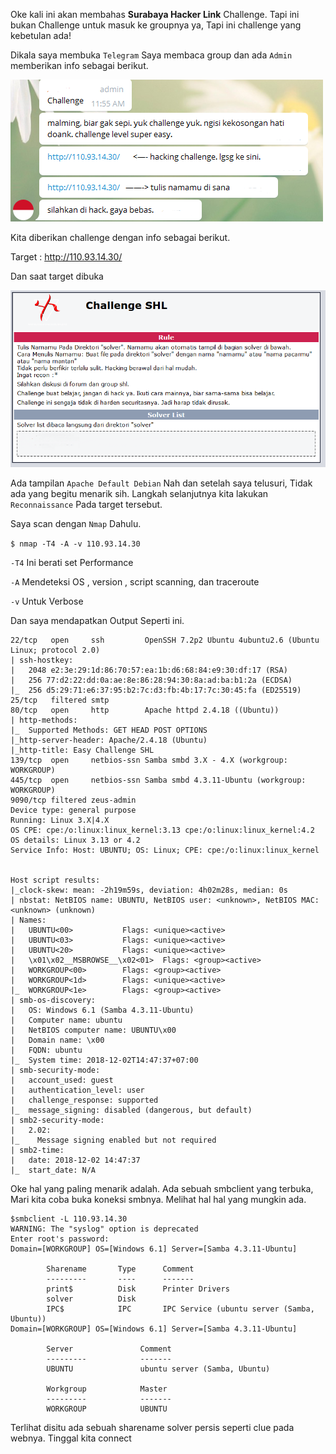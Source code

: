 Oke kali ini akan membahas <b>Surabaya Hacker Link</b> Challenge. Tapi ini bukan Challenge untuk masuk ke groupnya ya, Tapi ini challenge yang kebetulan ada!

Dikala saya membuka `Telegram` Saya membaca group dan ada `Admin` memberikan info sebagai berikut.

![](/easy_shl_chall/admin.png)

Kita diberikan challenge dengan info sebagai berikut.

Target : http://110.93.14.30/

Dan saat target dibuka 

![](/easy_shl_chall/index.png)

Ada tampilan `Apache Default Debian` Nah dan setelah saya telusuri, Tidak ada yang begitu menarik sih. Langkah selanjutnya kita lakukan `Reconnaissance` Pada target tersebut.

Saya scan dengan `Nmap` Dahulu.

`$ nmap -T4 -A -v 110.93.14.30`

`-T4` Ini berati set Performance

`-A` Mendeteksi OS , version , script scanning, dan traceroute

`-v` Untuk Verbose

Dan saya mendapatkan Output Seperti ini.

```
22/tcp   open     ssh         OpenSSH 7.2p2 Ubuntu 4ubuntu2.6 (Ubuntu Linux; protocol 2.0)
| ssh-hostkey:
|   2048 e2:3e:29:1d:86:70:57:ea:1b:d6:68:84:e9:30:df:17 (RSA)
|   256 77:d2:22:dd:0a:ae:8e:86:28:94:30:8a:ad:ba:b1:2a (ECDSA)
|_  256 d5:29:71:e6:37:95:b2:7c:d3:fb:4b:17:7c:30:45:fa (ED25519)
25/tcp   filtered smtp
80/tcp   open     http        Apache httpd 2.4.18 ((Ubuntu))
| http-methods:
|_  Supported Methods: GET HEAD POST OPTIONS
|_http-server-header: Apache/2.4.18 (Ubuntu)
|_http-title: Easy Challenge SHL
139/tcp  open     netbios-ssn Samba smbd 3.X - 4.X (workgroup: WORKGROUP)
445/tcp  open     netbios-ssn Samba smbd 4.3.11-Ubuntu (workgroup: WORKGROUP)
9090/tcp filtered zeus-admin
Device type: general purpose
Running: Linux 3.X|4.X
OS CPE: cpe:/o:linux:linux_kernel:3.13 cpe:/o:linux:linux_kernel:4.2
OS details: Linux 3.13 or 4.2
Service Info: Host: UBUNTU; OS: Linux; CPE: cpe:/o:linux:linux_kernel


Host script results:
|_clock-skew: mean: -2h19m59s, deviation: 4h02m28s, median: 0s
| nbstat: NetBIOS name: UBUNTU, NetBIOS user: <unknown>, NetBIOS MAC: <unknown> (unknown)
| Names:
|   UBUNTU<00>           Flags: <unique><active>
|   UBUNTU<03>           Flags: <unique><active>
|   UBUNTU<20>           Flags: <unique><active>
|   \x01\x02__MSBROWSE__\x02<01>  Flags: <group><active>
|   WORKGROUP<00>        Flags: <group><active>
|   WORKGROUP<1d>        Flags: <unique><active>
|_  WORKGROUP<1e>        Flags: <group><active>
| smb-os-discovery:
|   OS: Windows 6.1 (Samba 4.3.11-Ubuntu)
|   Computer name: ubuntu
|   NetBIOS computer name: UBUNTU\x00
|   Domain name: \x00
|   FQDN: ubuntu
|_  System time: 2018-12-02T14:47:37+07:00
| smb-security-mode:
|   account_used: guest
|   authentication_level: user
|   challenge_response: supported
|_  message_signing: disabled (dangerous, but default)
| smb2-security-mode:
|   2.02:
|_    Message signing enabled but not required
| smb2-time:
|   date: 2018-12-02 14:47:37
|_  start_date: N/A
```

Oke hal yang paling menarik adalah. Ada sebuah smbclient yang terbuka, Mari kita coba buka koneksi smbnya. Melihat hal hal yang mungkin ada.

```
$smbclient -L 110.93.14.30
WARNING: The "syslog" option is deprecated
Enter root's password:
Domain=[WORKGROUP] OS=[Windows 6.1] Server=[Samba 4.3.11-Ubuntu]

        Sharename       Type      Comment
        ---------       ----      -------
        print$          Disk      Printer Drivers
        solver          Disk
        IPC$            IPC       IPC Service (ubuntu server (Samba, Ubuntu))
Domain=[WORKGROUP] OS=[Windows 6.1] Server=[Samba 4.3.11-Ubuntu]

        Server               Comment
        ---------            -------
        UBUNTU               ubuntu server (Samba, Ubuntu)

        Workgroup            Master
        ---------            -------
        WORKGROUP            UBUNTU
```

Terlihat disitu ada sebuah sharename solver persis seperti clue pada webnya. Tinggal kita connect



